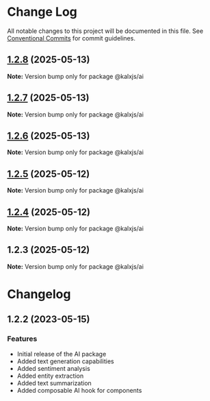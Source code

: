 # Change Log

All notable changes to this project will be documented in this file.
See [Conventional Commits](https://conventionalcommits.org) for commit guidelines.

## [1.2.8](https://github.com/Odeneho-Calculus/kalxjs/compare/@kalxjs/ai@1.2.7...@kalxjs/ai@1.2.8) (2025-05-13)

**Note:** Version bump only for package @kalxjs/ai

## [1.2.7](https://github.com/Odeneho-Calculus/kalxjs/compare/@kalxjs/ai@1.2.6...@kalxjs/ai@1.2.7) (2025-05-13)

**Note:** Version bump only for package @kalxjs/ai

## [1.2.6](https://github.com/Odeneho-Calculus/kalxjs/compare/@kalxjs/ai@1.2.5...@kalxjs/ai@1.2.6) (2025-05-13)

**Note:** Version bump only for package @kalxjs/ai

## [1.2.5](https://github.com/Odeneho-Calculus/kalxjs/compare/@kalxjs/ai@1.2.4...@kalxjs/ai@1.2.5) (2025-05-12)

**Note:** Version bump only for package @kalxjs/ai

## [1.2.4](https://github.com/Odeneho-Calculus/kalxjs/compare/@kalxjs/ai@1.2.3...@kalxjs/ai@1.2.4) (2025-05-12)

**Note:** Version bump only for package @kalxjs/ai

## 1.2.3 (2025-05-12)

**Note:** Version bump only for package @kalxjs/ai

# Changelog

## 1.2.2 (2023-05-15)

### Features

- Initial release of the AI package
- Added text generation capabilities
- Added sentiment analysis
- Added entity extraction
- Added text summarization
- Added composable AI hook for components
